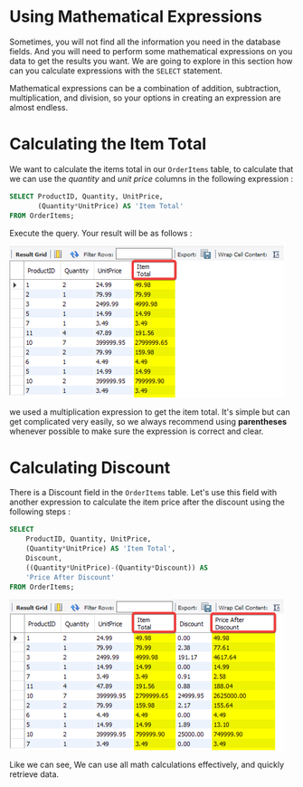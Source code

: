 # Using Mathematical Expressions

Sometimes, you will not find all the information you need in the database fields. And you will need to perform some mathematical expressions on you data to get the results you want. We are going to explore in this section how can you calculate expressions with the `SELECT` statement.

Mathematical expressions can be a combination of addition, subtraction, multiplication, and division, so your options in creating an expression are almost endless.

# Calculating the Item Total

We want to calculate the items total in our `OrderItems` table, to calculate that we can use the *quantity* and *unit price* columns in the following expression :

```SQL
SELECT ProductID, Quantity, UnitPrice,
	   (Quantity*UnitPrice) AS 'Item Total'  
FROM OrderItems;  
```

Execute the query. Your result will be as follows :

![Alt text](Images/math%20exp.png)

we used a multiplication expression to get the item total. It's simple but can get complicated very easily, so we always recommend using **parentheses**
whenever possible to make sure the expression is correct and clear.

# Calculating Discount

There is a Discount field in the `OrderItems` table. Let's use this field with another expression to calculate the item price after the discount using the following steps :

```SQL
SELECT 
	ProductID, Quantity, UnitPrice, 
	(Quantity*UnitPrice) AS 'Item Total', 
	Discount,
	((Quantity*UnitPrice)-(Quantity*Discount)) AS 
	'Price After Discount'
FROM OrderItems;
```

![Alt text](Images/discount.png)

Like we can see, We can use all math calculations effectively, and quickly retrieve data.